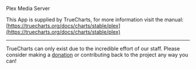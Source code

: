 Plex Media Server

This App is supplied by TrueCharts, for more information visit the manual: [https://truecharts.org/docs/charts/stable/plex](https://truecharts.org/docs/charts/stable/plex)

---

TrueCharts can only exist due to the incredible effort of our staff.
Please consider making a [donation](https://truecharts.org/docs/about/sponsor) or contributing back to the project any way you can!
